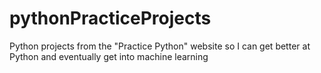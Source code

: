 # pythonPracticeProjects
Python projects from the "Practice Python" website so I can get better at Python and eventually get into machine learning
